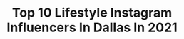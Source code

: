---
title: Top 10 Lifestyle Instagram Influencers In Dallas In 2021
description: >-
  Find top lifestyle Instagram influencers in Dallas in 2021. Most popular hashtags: #lifestyle #dallasblogger #ootd #dallas.
platform: Instagram
hits: 223
text_top: Identify the most popular Instagram influencers on inBeat.
text_bottom: Our search engine has 223 Instagram influencers like this in Dallas, United States for you to contact.
profiles:
  - username: "dallasfoodwanderer"
    fullname: >-
      𝐒𝐀𝐑𝐈𝐀 | Dallas Food Wanderer 🌎
    bio: >-
      I came🚶🏼‍♀️I saw 🤳 I ate 👅 📍 | dallas & travels 🔜 | only covid19 knows 👯‍♀️ | let’s collaborate! 📧 | dallasfoodwanderer@gmail.com 💁🏼‍♀️ | @saria16
    location: "United States"
    followers: 12632
    engagement: 334
    commentsToLikes: 0.143952
    id: ck0w3er8vt17z0i19w116309e
    verified: false
    hashtags: "#igfood, #dallas, #quarantinelife, #stayhome"
  - username: "jojotruperez"
    fullname: >-
      Lifestyle Dallas - Fort Worth
    bio: >-
      We’re in this together!🤝 Founder @shebelongsfortworth Fitness 🏃🏻‍♀️ @dallasfitnessambassadors @albion maven
    location: "United States"
    followers: 9496
    engagement: 493
    commentsToLikes: 0.177836
    id: ck6u0o6kegts50j71huv2soze
    verified: false
    hashtags: "#fableticspartner, #winedownwednesday, #ad, #traveler"
  - username: "_vejadu"
    fullname: >-
      Deja
    bio: >-
      Beauty | Fashion | Lifestyle • 📍Dallas, Tx • 🎥YT: Veja Du • 👻SC: Vejadu • 💌Email: dejajohnson7015@gmail.com C.O.Z.Y #DiorFridays LATEST VIDEO: ⬇️
    location: "United States"
    followers: 10606
    engagement: 930
    commentsToLikes: 0.035788
    id: ck6uhz20bc33v0j71lj02bm07
    verified: false
    hashtags: ""
  - username: "laurynlately"
    fullname: >-
      Lauryn Henry Maynard
    bio: >-
      PETITE FASHION | LIFESTYLE | 📍DALLAS JUST PURCHASED OUR FIRST HOME 🏡 📩: lauryn@laurynlately.com
    location: "United States"
    followers: 17382
    engagement: 381
    commentsToLikes: 0.322116
    id: ck5zxuutd8pgk0i14b89ayddp
    verified: false
    hashtags: "#casualstyle, #style, #fashioninspo, #dallasinfluencer"
  - username: "sosageblog"
    fullname: >-
      Sage Coralli Wilson
    bio: >-
      | Fashion • Travel • Lifestyle | 📍: Dallas, TX 🌎 : Next up // TBD 💌 : kora@jabberhaus.com
    location: "United States"
    followers: 105441
    engagement: 235
    commentsToLikes: 0.012671
    id: ck5zu32dg1l8i0i143fi9hbot
    verified: false
    hashtags: "#ltkunder100, #liketkit, #happilyeveralber, #electionday"
  - username: "itsjessicaacy"
    fullname: >-
      Jessica Acy
    bio: >-
      Your Fav Online Sis ✨ Millennial Mama + Beauty + Lifestyle 📍Dallas, TX 💌 hello@jessicaacy.com 🎥 Vlog Series ⬇️
    location: "United States"
    followers: 10407
    engagement: 1704
    commentsToLikes: 0.047926
    id: ck0uavdfyd4pm0i198imw6xgh
    verified: false
    hashtags: "#dirty30, #motherhood, #postpartum, #curlyhair"
  - username: "ketogoddessmama"
    fullname: >-
      Ciara Martinez✨
    bio: >-
      Elite Fitness, Keto & Lifestyle Coach Let’s Get To Work👇🏼 sculptandshinefit@gmail.com DM for Model Rates💜
    location: "United States"
    followers: 21862
    engagement: 311
    commentsToLikes: 0.066265
    id: ck5q6jhdnxn6v0i110g2lz2wb
    verified: false
    hashtags: "#mompreneur, #weekend, #weekendvibes, #momof2"
  - username: "jalladproductions"
    fullname: >-
      AJ | Videographer/Photographer
    bio: >-
      📍Dallas, Texas 📸Content Marketing 📈DM For Business Inquiries
    location: "United States"
    followers: 2035
    engagement: 1295
    commentsToLikes: 0.137856
    id: ck5zxy0y58ve90i14ceq9nha4
    verified: false
    hashtags: "#adventurephotography, #inspiration, #beautiful, #dailyinspiration"
  - username: "darleneshares"
    fullname: >-
      darlene chairez
    bio: >-
      jw E♡
    location: "United States"
    followers: 3589
    engagement: 1095
    commentsToLikes: 0.094023
    id: ck5hlapb8jvq40i11fvjwkfv4
    verified: false
    hashtags: "#dallasblog, #ootd, #gymsharkwomen, #discoverunder10k"
  - username: "sunalid"
    fullname: >-
      Sonali
    bio: >-
      🇺🇸🇮🇳 Dallas TX📍 Model • Actor • Influencer Represented by ⬇️ @leftfieldmanagement @manikinagency @kalikwest @promodeltalentmgmt #IMTAAlumni 🗽 📚🎓MPA
    location: "United States"
    followers: 38659
    engagement: 499
    commentsToLikes: 0.041008
    id: ck138d0safn6n0i1930b5w738
    verified: false
    hashtags: "#punjabimodel, #musicislife, #love, #dallastexas"
---